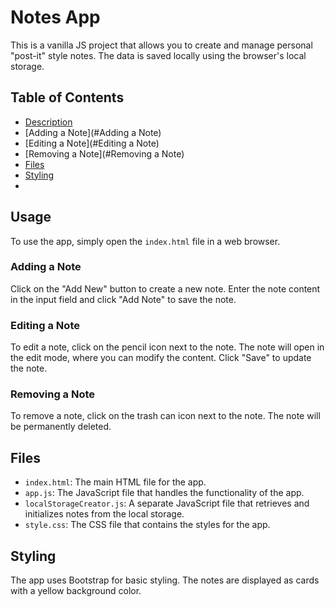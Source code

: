 # Notes App

This is a vanilla JS project that allows you to create and manage personal "post-it" style notes. The data is saved locally using the browser's local storage.

## Table of Contents

- [Description](#description)
- [Adding a Note](#Adding a Note)
- [Editing a Note](#Editing a Note)
- [Removing a Note](#Removing a Note)
- [Files](#Files)
- [Styling](#Styling)
- 
## Usage

To use the app, simply open the `index.html` file in a web browser.

### Adding a Note

Click on the "Add New" button to create a new note. Enter the note content in the input field and click "Add Note" to save the note.

### Editing a Note

To edit a note, click on the pencil icon next to the note. The note will open in the edit mode, where you can modify the content. Click "Save" to update the note.

### Removing a Note

To remove a note, click on the trash can icon next to the note. The note will be permanently deleted.

## Files

- `index.html`: The main HTML file for the app.
- `app.js`: The JavaScript file that handles the functionality of the app.
- `localStorageCreator.js`: A separate JavaScript file that retrieves and initializes notes from the local storage.
- `style.css`: The CSS file that contains the styles for the app.

## Styling

The app uses Bootstrap for basic styling. The notes are displayed as cards with a yellow background color.


